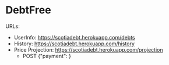 # DebtFree

URLs: 

- UserInfo: https://scotiadebt.herokuapp.com/debts
- History: https://scotiadebt.herokuapp.com/history
- Price Projection: https://scotiadebt.herokuapp.com/projection
    - POST {"payment": <dollar-amount>}

